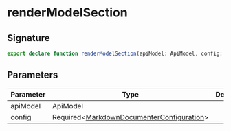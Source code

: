 
# renderModelSection

## Signature

```typescript
export declare function renderModelSection(apiModel: ApiModel, config: Required<MarkdownDocumenterConfiguration>): DocSection;
```

## Parameters

|  Parameter | Type | Description |
|  --- | --- | --- |
|  apiModel | ApiModel |  |
|  config | Required&lt;[MarkdownDocumenterConfiguration](docs/api-markdown-documenter/markdowndocumenterconfiguration-interface)<!-- -->&gt; |  |

